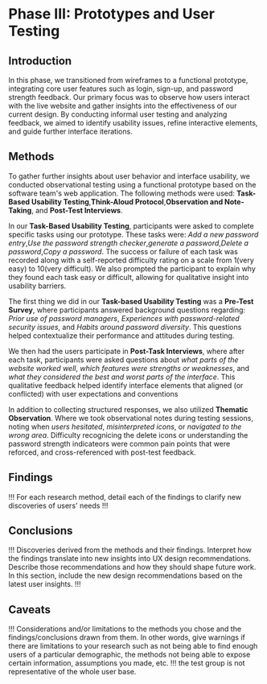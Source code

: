 # Phase III: Prototypes and User Testing

## Introduction

In this phase, we transitioned from wireframes to a functional prototype, integrating core user features such as login, sign-up, and password strength feedback. Our primary focus was to observe how users interact with the live website and gather insights into the effectiveness of our current design. By conducting informal user testing and analyzing feedback, we aimed to identify usability issues, refine interactive elements, and guide further interface iterations.

## Methods

To gather further insights about user behavior and interface usability, we conducted observational testing using a functional prototype based on the software team's web application. The following methods were used: **Task-Based Usability Testing**,**Think-Aloud Protocol**,**Observation and Note-Taking**, and **Post-Test Interviews**.

  In our **Task-Based Usability Testing**, participants were asked to complete specific tasks using our prototype. These tasks were: _Add a new password entry_,_Use the password strength checker_,_generate a password_,_Delete a password_,_Copy a password_. The success or failure of each task was recorded along with a self-reported difficulty rating on a scale from 1(very easy) to 10(very difficult). We also prompted the participant to explain why they found each task easy or difficult, allowing for qualitative insight into usability barriers.

  The first thing we did in our **Task-based Usability Testing** was a **Pre-Test Survey**, where participants answered background questions regarding: _Prior use of password managers_, _Experiences with password-related security issues_, and _Habits around password diversity_. This questions helped contextualize their performance and attitudes during testing.

  We then had the users participate in **Post-Task Interviews**, where after each task, participants were asked questions about _what parts of the website worked well_, _which features were strengths or weaknesses_, and _what they considered the best and worst parts of the interface_. This qualitative feedback helped identify interface elements that aligned (or conflicted) with user expectations and conventions

  In addition to collecting structured responses, we also utilized **Thematic Observation**. Where we took observational notes during testing sessions, noting when _users hesitated_, _misinterpreted icons_, or _navigated to the wrong area_. Difficulty recognicing the delete icons or understanding the password strength indicateors were common pain points that were reforced, and cross-referenced with post-test feedback.
  
## Findings

!!! For each research method, detail each of the findings to clarify new discoveries of users' needs !!!

## Conclusions

!!! Discoveries derived from the methods and their findings. Interpret how the findings translate into new insights into UX design recommendations. Describe those recommendations and how they should shape future work. In this section, include the new design recommendations based on the latest user insights. !!!

## Caveats

!!! Considerations and/or limitations to the methods you chose and the findings/conclusions drawn from them. In other words, give warnings if there are limitations to your research such as not being able to find enough users of a particular demographic, the methods not being able to expose certain information, assumptions you made, etc. !!! the test group is not representative of the whole user base.

